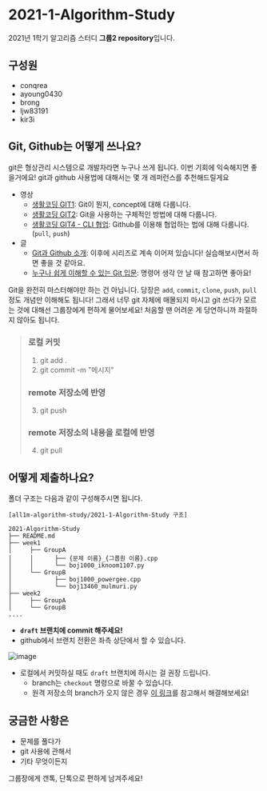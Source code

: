 # 2021-1-Algorithm-Study
2021년 1학기 알고리즘 스터디 **그룹2 repository**입니다.

## 구성원
- conqrea
- ayoung0430
- brong
- ljw83191
- kir3i

## Git, Github는 어떻게 쓰나요?

git은 형상관리 시스템으로 개발자라면 누구나 쓰게 됩니다. 이번 기회에 익숙해지면 좋을거에요!
git과 github 사용법에 대해서는 몇 개 레퍼런스를 추천해드릴게요

- 영상
  - [생활코딩 GIT1](https://opentutorials.org/module/3733): Git이 뭔지, concept에 대해 다룹니다.
  - [생활코딩 GIT2](https://opentutorials.org/module/3762): Git을 사용하는 구체적인 방법에 대해 다룹니다.
  - [생활코딩 GIT4 - CLI 협업](https://opentutorials.org/module/3967): Github를 이용해 협업하는 법에 대해 다룹니다. (`pull`, `push`)
- 글
  - [Git과 Github 소개](https://www.zerocho.com/category/Git/post/58045dbc146be6001542a465): 이후에 시리즈로 계속 이어져 있습니다! 실습해보시면서 하면 좋을 것 같아요.
  - [누구나 쉽게 이해할 수 있는 Git 입문](https://backlog.com/git-tutorial/kr/): 명령어 생각 안 날 때 참고하면 좋아요!

Git을 완전히 마스터해야만 하는 건 아닙니다. 당장은 `add`, `commit`, `clone`, `push`, `pull` 정도 개념만 이해해도 됩니다! 그래서 너무 git 자체에 매몰되지 마시고 git 쓰다가 모르는 것에 대해선 그룹장에게 편하게 물어보세요! 처음할 땐 어려운 게 당연하니까 좌절하지 않아도 됩니다.

> ### 로컬 커밋
> 1. git add .
> 2. git commit -m "메시지"
>
> ### remote 저장소에 반영
> 
> 3. git push
> 
> ### remote 저장소의 내용을 로컬에 반영
> 4. git pull


## 어떻게 제출하나요?
폴더 구조는 다음과 같이 구성해주시면 됩니다.
```text
[all1m-algorithm-study/2021-1-Algorithm-Study 구조]

2021-Algorithm-Study
├── README.md
├── week1
│     ├── GroupA
│     │      ├── {문제 이름}_{그룹원 이름}.cpp
│     │      └── boj1000_iknoom1107.py
│     └── GroupB
│            ├── boj1000_powergee.cpp
│            └── boj13460_mulmuri.py
├── week2
│     ├── GroupA
│     └── GroupB
....
```
- **`draft` 브랜치에 commit 해주세요!**
- github에서 브랜치 전환은 좌측 상단에서 할 수 있습니다.

![image](https://user-images.githubusercontent.com/44166353/113237212-68e3f980-92e1-11eb-82c0-d55940161615.png)

- 로컬에서 커밋하실 때도 `draft` 브랜치에 하시는 걸 권장 드립니다.
  - branch는 `checkout` 명령으로 바꿀 수 있습니다.
  - 원격 저장소의 branch가 오지 않은 경우 [이 링크](https://cjh5414.github.io/get-git-remote-branch/)를 참고해서 해결해보세요!

## 궁금한 사항은
- 문제를 풀다가
- git 사용에 관해서
- 기타 무엇이든지

그룹장에게 갠톡, 단톡으로 편하게 남겨주세요!
